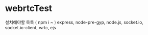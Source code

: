 # webrtcTest

설치해야할 목록 ( npm i ~ )
express, node-pre-gyp, node.js, socket.io, socket.io-client, wrtc, ejs